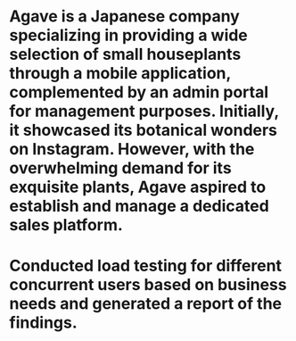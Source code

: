 # Agave is a Japanese company specializing in providing a wide selection of small houseplants through a mobile application, complemented by an admin portal for management purposes. Initially, it showcased its botanical wonders on Instagram. However, with the overwhelming demand for its exquisite plants, Agave aspired to establish and manage a dedicated sales platform.
# Conducted load testing for different concurrent users based on business needs and generated a report of the findings.
